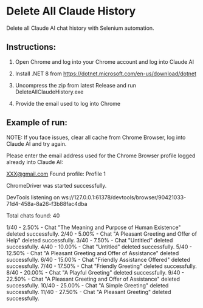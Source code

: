 # Delete All Claude History

Delete all Claude AI chat history with Selenium automation.

## Instructions:

1. Open Chrome and log into your Chrome account and log into Claude AI

2. Install .NET 8 from https://dotnet.microsoft.com/en-us/download/dotnet

3. Uncompress the zip from latest Release and run DeleteAllClaudeHistory.exe

4. Provide the email used to log into Chrome

## Example of run:

NOTE: If you face issues, clear all cache from Chrome Browser, log into Claude AI and try again.

Please enter the email address used for the Chrome Browser profile logged already into Claude AI:

XXX@gmail.com
Found profile: Profile 1

ChromeDriver was started successfully.

DevTools listening on ws://127.0.0.1:61378/devtools/browser/90421033-71d4-458a-8a26-f3b88fac4dba

Total chats found: 40

1/40 - 2.50% - Chat "The Meaning and Purpose of Human Existence" deleted successfully.
2/40 - 5.00% - Chat "A Pleasant Greeting and Offer of Help" deleted successfully.
3/40 - 7.50% - Chat "Untitled" deleted successfully.
4/40 - 10.00% - Chat "Untitled" deleted successfully.
5/40 - 12.50% - Chat "A Pleasant Greeting and Offer of Assistance" deleted successfully.
6/40 - 15.00% - Chat "Friendly Assistance Offered" deleted successfully.
7/40 - 17.50% - Chat "Friendly Greeting" deleted successfully.
8/40 - 20.00% - Chat "A Playful Greeting" deleted successfully.
9/40 - 22.50% - Chat "A Pleasant Greeting and Offer of Assistance" deleted successfully.
10/40 - 25.00% - Chat "A Simple Greeting" deleted successfully.
11/40 - 27.50% - Chat "A Pleasant Greeting" deleted successfully.